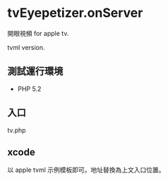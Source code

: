 # tvEyepetizer.onServer

開眼視頻 for apple tv.

tvml version.



## 測試運行環境

* PHP 5.2



## 入口

tv.php

## xcode

以 apple tvml 示例模板即可。地址替換為上文入口位置。